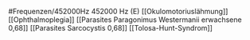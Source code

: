 #Frequenzen/452000Hz
452000 Hz (E)
[[Okulomotoriuslähmung]]
[[Ophthalmoplegia]]
[[Parasites Paragonimus Westermanii erwachsene 0,68]]
[[Parasites Sarcocystis 0,68]]
[[Tolosa-Hunt-Syndrom]]